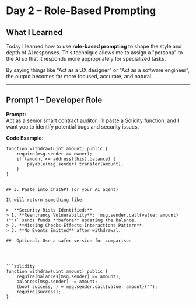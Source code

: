 #  Day 2 – Role-Based Prompting

## What I Learned
Today I learned how to use **role-based prompting** to shape the style and depth of AI responses. This technique allows me to assign a "persona" to the AI so that it responds more appropriately for specialized tasks.

By saying things like "Act as a UX designer" or "Act as a software engineer", the output becomes far more focused, accurate, and natural.

---

##  Prompt 1 – Developer Role

**Prompt:**  
Act as a senior smart contract auditor. I’ll paste a Solidity function, and I want you to identify potential bugs and security issues.

**Code Example:**  
```solidity
function withdraw(uint amount) public {
    require(msg.sender == owner);
    if (amount <= address(this).balance) {
        payable(msg.sender).transfer(amount);
    }
}


## 3. Paste into ChatGPT (or your AI agent)

It will return something like:

>  **Security Risks Identified:**
> 1. **Reentrancy Vulnerability**: `msg.sender.call{value: amount}("")` sends funds **before** updating the balance.
> 2. **Missing Checks-Effects-Interactions Pattern**.
> 3. **No Events Emitted** after withdrawal.

##  Optional: Use a safer version for comparison




```solidity
function withdraw(uint amount) public {
    require(balances[msg.sender] >= amount);
    balances[msg.sender] -= amount;
    (bool success, ) = msg.sender.call{value: amount}("");
    require(success);
}

